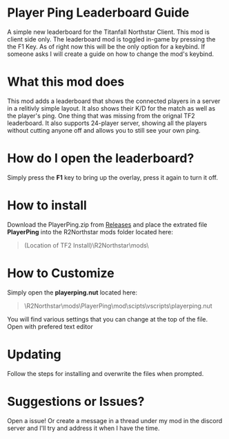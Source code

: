 # Player Ping Leaderboard Guide
A simple new leaderboard for the Titanfall Northstar Client. This mod is client side only. The leaderboard mod is toggled in-game by pressing the the F1 Key. As of right now this will be the only option for a keybind. If someone asks I will create a guide on how to change the mod's keybind.

# What this mod does
This mod adds a leaderboard that shows the connected players in a server in a relitivly simple layout. It also shows their K/D for the match as well as the player's ping. One thing that was missing from the orignal TF2 leaderboard. It also supports 24-player server, showing all the players without cutting anyone off and allows you to still see your own ping.

# How do I open the leaderboard?
Simply press the **F1** key to bring up the overlay, press it again to turn it off.

# How to install
Download the PlayerPing.zip from [Releases](https://github.com/YellingTree/Player-Ping-Leaderboard/releases) and place the extrated file **PlayerPing** into the R2Northstar mods folder located here:
>(Location of TF2 Install)\R2Northstar\mods\

# How to Customize
Simply open the **playerping.nut** located here: 
>\R2Northstar\mods\PlayerPing\mod\scipts\vscripts\playerping.nut

You will find various settings that you can change at the top of the file. Open with prefered text editor

# Updating
Follow the steps for installing and overwrite the files when prompted.

# Suggestions or Issues?
Open a issue! Or create a message in a thread under my mod in the discord server and I'll try and address it when I have the time.
